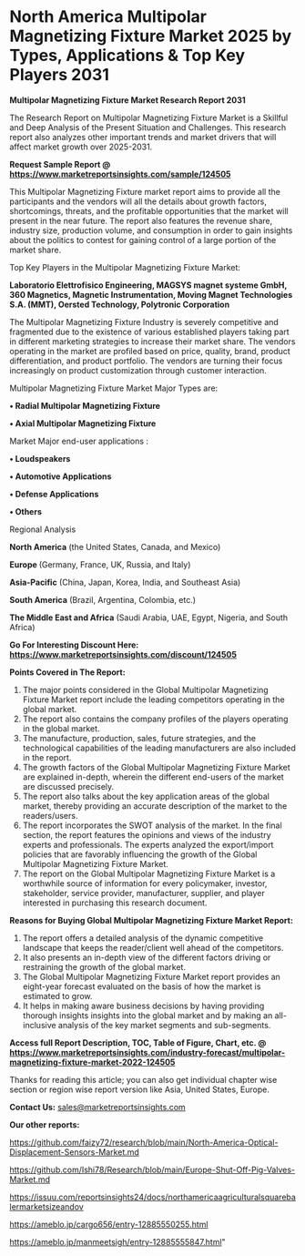 # North America Multipolar Magnetizing Fixture Market 2025 by Types, Applications & Top Key Players 2031

<strong>Multipolar Magnetizing Fixture Market Research Report 2031</strong>

The Research Report on Multipolar Magnetizing Fixture Market is a Skillful and Deep Analysis of the Present Situation and Challenges. This research report also analyzes other important trends and market drivers that will affect market growth over 2025-2031.

<strong>Request Sample Report @ <a href=https://www.marketreportsinsights.com/sample/124505>https://www.marketreportsinsights.com/sample/124505</a></strong>

This Multipolar Magnetizing Fixture market report aims to provide all the participants and the vendors will all the details about growth factors, shortcomings, threats, and the profitable opportunities that the market will present in the near future. The report also features the revenue share, industry size, production volume, and consumption in order to gain insights about the politics to contest for gaining control of a large portion of the market share.

Top Key Players in the Multipolar Magnetizing Fixture Market:

<strong>Laboratorio Elettrofisico Engineering, MAGSYS magnet systeme GmbH, 360 Magnetics, Magnetic Instrumentation, Moving Magnet Technologies S.A. (MMT), Oersted Technology, Polytronic Corporation</strong>

The Multipolar Magnetizing Fixture Industry is severely competitive and fragmented due to the existence of various established players taking part in different marketing strategies to increase their market share. The vendors operating in the market are profiled based on price, quality, brand, product differentiation, and product portfolio. The vendors are turning their focus increasingly on product customization through customer interaction.

Multipolar Magnetizing Fixture Market Major Types are:

<strong>• Radial Multipolar Magnetizing Fixture

• Axial Multipolar Magnetizing Fixture</strong>

Market Major end-user applications :

<strong>• Loudspeakers

• Automotive Applications

• Defense Applications

• Others</strong>

Regional Analysis

</u><strong><b>North America</b></strong> (the United States, Canada, and Mexico)

<strong><b>Europe </b></strong>(Germany, France, UK, Russia, and Italy)

<strong><b>Asia-Pacific</b></strong> (China, Japan, Korea, India, and Southeast Asia)

<strong><b>South America</b></strong> (Brazil, Argentina, Colombia, etc.)

<strong><b>The Middle East and Africa</b></strong> (Saudi Arabia, UAE, Egypt, Nigeria, and South Africa)

<strong>Go For Interesting Discount Here: <a href=https://www.marketreportsinsights.com/discount/124505>https://www.marketreportsinsights.com/discount/124505</a></strong>

<strong>Points Covered in The Report:</strong>
<ol>
  <li>The major points considered in the Global Multipolar Magnetizing Fixture Market report include the leading competitors operating in the global market.</li>
  <li>The report also contains the company profiles of the players operating in the global market.</li>
  <li>The manufacture, production, sales, future strategies, and the technological capabilities of the leading manufacturers are also included in the report.</li>
  <li>The growth factors of the Global Multipolar Magnetizing Fixture Market are explained in-depth, wherein the different end-users of the market are discussed precisely.</li>
  <li>The report also talks about the key application areas of the global market, thereby providing an accurate description of the market to the readers/users.</li>
  <li>The report incorporates the SWOT analysis of the market. In the final section, the report features the opinions and views of the industry experts and professionals. The experts analyzed the export/import policies that are favorably influencing the growth of the Global Multipolar Magnetizing Fixture Market.</li>
  <li>The report on the Global Multipolar Magnetizing Fixture Market is a worthwhile source of information for every policymaker, investor, stakeholder, service provider, manufacturer, supplier, and player interested in purchasing this research document.</li>
</ol>
<strong>Reasons for Buying Global Multipolar Magnetizing Fixture Market Report:</strong>

<ol>
  <li>The report offers a detailed analysis of the dynamic competitive landscape that keeps the reader/client well ahead of the competitors.</li>
  <li>It also presents an in-depth view of the different factors driving or restraining the growth of the global market.</li>
  <li>The Global Multipolar Magnetizing Fixture Market report provides an eight-year forecast evaluated on the basis of how the market is estimated to grow.</li>
  <li>It helps in making aware business decisions by having providing thorough insights insights into the global market and by making an all-inclusive analysis of the key market segments and sub-segments.</li>
</ol>
<strong>Access full Report Description, TOC, Table of Figure, Chart, etc. @ <a href=https://www.marketreportsinsights.com/industry-forecast/multipolar-magnetizing-fixture-market-2022-124505>https://www.marketreportsinsights.com/industry-forecast/multipolar-magnetizing-fixture-market-2022-124505</a></strong>


Thanks for reading this article; you can also get individual chapter wise section or region wise report version like Asia, United States, Europe.

<strong>Contact Us:</strong>
sales@marketreportsinsights.com

<strong>Our other reports:</strong>

<a href=https://github.com/faizy72/research/blob/main/North-America-Optical-Displacement-Sensors-Market.md>https://github.com/faizy72/research/blob/main/North-America-Optical-Displacement-Sensors-Market.md</a>

<a href=https://github.com/Ishi78/Research/blob/main/Europe-Shut-Off-Pig-Valves-Market.md>https://github.com/Ishi78/Research/blob/main/Europe-Shut-Off-Pig-Valves-Market.md</a>

<a href=https://issuu.com/reportsinsights24/docs/northamericaagriculturalsquarebalermarketsizeandov>https://issuu.com/reportsinsights24/docs/northamericaagriculturalsquarebalermarketsizeandov</a>

<a href=https://ameblo.jp/cargo656/entry-12885550255.html>https://ameblo.jp/cargo656/entry-12885550255.html</a>

<a href=https://ameblo.jp/manmeetsigh/entry-12885555847.html>https://ameblo.jp/manmeetsigh/entry-12885555847.html</a>"

